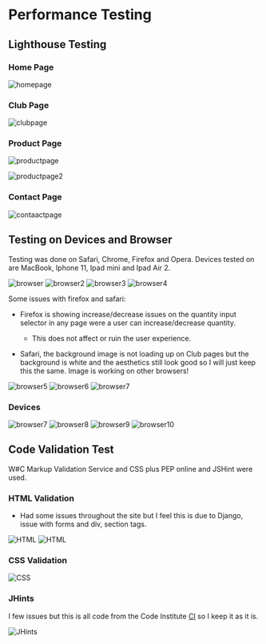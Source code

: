 # Performance Testing

## Lighthouse Testing

### Home Page

![homepage](/documentation/testing/files/performance-test/lighthouse-home.png)

### Club Page

![clubpage](/documentation/testing/files/performance-test/lighthouse-club.png)

### Product Page

![productpage](/documentation/testing/files/performance-test/lighthouse-product.png)

![productpage2](/documentation/testing/files/performance-test/lighthouse-product-detail.png)

### Contact Page

![contaactpage](/documentation/testing/files/performance-test/lighthouse-contact.png)

## Testing on Devices and Browser

Testing was done on Safari, Chrome, Firefox and Opera. Devices tested on are MacBook, Iphone 11, Ipad mini and Ipad Air 2.

![browser](/documentation/testing/files/performance-test/Chrome.png)
![browser2](/documentation/testing/files/performance-test/firefox.png)
![browser3](/documentation/testing/files/performance-test/Safari.png)
![browser4](/documentation/testing/files/performance-test/Opera.png)

Some issues with firefox and safari:

- Firefox is showing increase/decrease issues on the quantity input selector in any page were a user can increase/decrease quantity.
    - This does not affect or ruin the user experience.

- Safari, the background image is not loading up on Club pages but the background is white and the aesthetics still look good so I will just keep this the same.  Image is working on other browsers!

![browser5](/documentation/testing/files/performance-test/firefox-issue.png)
![browser6](/documentation/testing/files/performance-test/safari-iphone.png)
![browser7](/documentation/testing/files/performance-test/safari-ipad.png)

### Devices

![browser7](/documentation/testing/files/performance-test/ipad-air.png)
![browser8](/documentation/testing/files/performance-test/ipad-air-2.png)
![browser9](/documentation/testing/files/performance-test/ipad-air-3.png)
![browser10](/documentation/testing/files/performance-test/iphone.png)


## Code Validation Test

W#C Markup Validation Service and CSS plus PEP online and JSHint were used.

### HTML Validation

- Had some issues throughout the site but I feel this is due to Django, issue with forms and div, section tags.

![HTML](/documentation/testing/files/performance-test/HTML.png)
![HTML](/documentation/testing/files/performance-test/HTML2.png)

### CSS Validation

![CSS](/documentation/testing/files/performance-test/CSS.png)

### JHints

I few issues but this is all code from the Code Institute [CI](https://codeinstitute.net/) so I keep it as it is.

![JHints](/documentation/testing/files/performance-test/JHints.png)